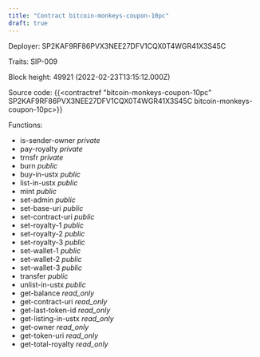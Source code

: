 ```yaml
---
title: "Contract bitcoin-monkeys-coupon-10pc"
draft: true
---
```

Deployer: SP2KAF9RF86PVX3NEE27DFV1CQX0T4WGR41X3S45C

Traits:
SIP-009 



Block height: 49921 (2022-02-23T13:15:12.000Z)

Source code: {{<contractref "bitcoin-monkeys-coupon-10pc" SP2KAF9RF86PVX3NEE27DFV1CQX0T4WGR41X3S45C bitcoin-monkeys-coupon-10pc>}}

Functions:

* is-sender-owner _private_
* pay-royalty _private_
* trnsfr _private_
* burn _public_
* buy-in-ustx _public_
* list-in-ustx _public_
* mint _public_
* set-admin _public_
* set-base-uri _public_
* set-contract-uri _public_
* set-royalty-1 _public_
* set-royalty-2 _public_
* set-royalty-3 _public_
* set-wallet-1 _public_
* set-wallet-2 _public_
* set-wallet-3 _public_
* transfer _public_
* unlist-in-ustx _public_
* get-balance _read_only_
* get-contract-uri _read_only_
* get-last-token-id _read_only_
* get-listing-in-ustx _read_only_
* get-owner _read_only_
* get-token-uri _read_only_
* get-total-royalty _read_only_
